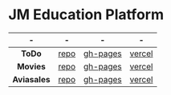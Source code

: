 # JM Education Platform

|       -       |                         -                         |                           -                           |                         -                         |
| :-----------: | :-----------------------------------------------: | :---------------------------------------------------: | :-----------------------------------------------: |
|   **ToDo**    |  [repo](https://github.com/SaniRouke/todo-React)  |  [gh-pages](https://sanirouke.github.io/todo-React/)  |   [vercel](https://todo.sanirouke.vercel.app/)    |
|  **Movies**   | [repo](https://github.com/SaniRouke/movies-React) | [gh-pages](https://sanirouke.github.io/movies-React/) |  [vercel](https://movies.sanirouke.vercel.app/)   |
| **Aviasales** |  [repo](https://github.com/SaniRouke/aviasales)   |  [gh-pages](https://sanirouke.github.io/aviasales/)   | [vercel](https://aviasales.sanirouke.vercel.app/) |
